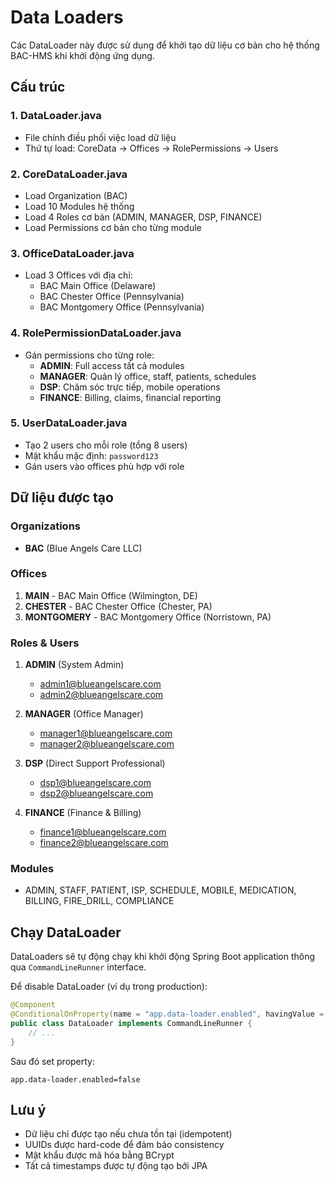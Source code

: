 # Data Loaders

Các DataLoader này được sử dụng để khởi tạo dữ liệu cơ bản cho hệ thống BAC-HMS khi khởi động ứng dụng.

## Cấu trúc

### 1. DataLoader.java
- File chính điều phối việc load dữ liệu
- Thứ tự load: CoreData → Offices → RolePermissions → Users

### 2. CoreDataLoader.java
- Load Organization (BAC)
- Load 10 Modules hệ thống
- Load 4 Roles cơ bản (ADMIN, MANAGER, DSP, FINANCE)
- Load Permissions cơ bản cho từng module

### 3. OfficeDataLoader.java
- Load 3 Offices với địa chỉ:
  - BAC Main Office (Delaware)
  - BAC Chester Office (Pennsylvania)
  - BAC Montgomery Office (Pennsylvania)

### 4. RolePermissionDataLoader.java
- Gán permissions cho từng role:
  - **ADMIN**: Full access tất cả modules
  - **MANAGER**: Quản lý office, staff, patients, schedules
  - **DSP**: Chăm sóc trực tiếp, mobile operations
  - **FINANCE**: Billing, claims, financial reporting

### 5. UserDataLoader.java
- Tạo 2 users cho mỗi role (tổng 8 users)
- Mật khẩu mặc định: `password123`
- Gán users vào offices phù hợp với role

## Dữ liệu được tạo

### Organizations
- **BAC** (Blue Angels Care LLC)

### Offices
1. **MAIN** - BAC Main Office (Wilmington, DE)
2. **CHESTER** - BAC Chester Office (Chester, PA)
3. **MONTGOMERY** - BAC Montgomery Office (Norristown, PA)

### Roles & Users
1. **ADMIN** (System Admin)
   - admin1@blueangelscare.com
   - admin2@blueangelscare.com

2. **MANAGER** (Office Manager)
   - manager1@blueangelscare.com
   - manager2@blueangelscare.com

3. **DSP** (Direct Support Professional)
   - dsp1@blueangelscare.com
   - dsp2@blueangelscare.com

4. **FINANCE** (Finance & Billing)
   - finance1@blueangelscare.com
   - finance2@blueangelscare.com

### Modules
- ADMIN, STAFF, PATIENT, ISP, SCHEDULE, MOBILE, MEDICATION, BILLING, FIRE_DRILL, COMPLIANCE

## Chạy DataLoader

DataLoaders sẽ tự động chạy khi khởi động Spring Boot application thông qua `CommandLineRunner` interface.

Để disable DataLoader (ví dụ trong production):
```java
@Component
@ConditionalOnProperty(name = "app.data-loader.enabled", havingValue = "true", matchIfMissing = true)
public class DataLoader implements CommandLineRunner {
    // ...
}
```

Sau đó set property:
```properties
app.data-loader.enabled=false
```

## Lưu ý

- Dữ liệu chỉ được tạo nếu chưa tồn tại (idempotent)
- UUIDs được hard-code để đảm bảo consistency
- Mật khẩu được mã hóa bằng BCrypt
- Tất cả timestamps được tự động tạo bởi JPA
